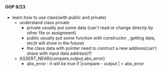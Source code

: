 ####  OOP 9/23

- learn how to use class(with public and private)
    - understand class private
        - private usually put some data (can't read or change directly by other file or assignment)
        - public usually put some function with constructor , getting data, etc(it will show in the future)
        - the class data with pointer need to contruct a new address(can't share with input data address)!!!
    - ASSERT_NEAR(compare,output,abs_error)
        - abs_error : it will be true if |compare - output | < abs_error